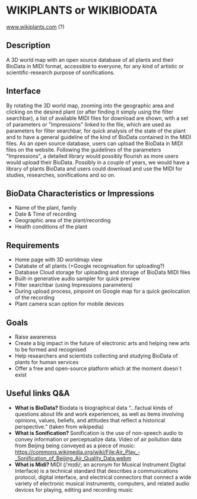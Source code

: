 # WIKIPLANTS or WIKIBIODATA
www.wikiplants.com (?)

## Description ## 
A 3D world map with an open source database of all plants and their BioData in MIDI format, accessible to everyone, for any kind of artistic or scientific-research purpose of sonifications. 

## Interface ##
By rotating the 3D world map, zooming into the geographic area and clicking on the desired plant (or after finding it simply using the filter searchbar), a list of available MIDI files for download are shown, with a set of parameters or "Impressions" linked to the file, which are used as parameters for filter searchbar, for quick analysis of the state of the plant and to have a general guideline of the kind of BioData contained in the MIDI files.
As an open source database, users can upload the BioData in MIDI files on the website. Following the guidelines of the parameters "Impressions", a detailed library would possibly flourish as more users would upload their BioData. Possibly in a couple of years, we would have a library of plants BioData and users could download and use the MIDI for studies, researches, sonifications and so on.  

## BioData Characteristics or Impressions ##
- Name of the plant, family
- Date & Time of recording
- Geographic area of the plant/recording
- Health conditions of the plant

## Requirements ##
- Home page with 3D worldmap view
- Databate of all plants (+Google recognisation for uploading?)
- Database Cloud storage for uploading and storage of BioData MIDI files
- Built-in generative audio sampler for quick preview
- Filter searchbar (using Impressions parameters)
- During upload process, pinpoint on Google map for a quick geolocation of the recording
- Plant camera scan option for mobile devices 

## Goals ##
- Raise awareness
- Create a big impact in the future of electronic arts and helping new arts to be formed and recognised
- Help researchers and scientists collecting and studying BioData of plants for human services
- Offer a free and open-source platform which at the moment doesn´t exist


## Useful links Q&A ##
- <b> What is BioData? </b> 
Biodata is biographical data “...factual kinds of questions about life and work experiences, as well as items involving opinions, values, beliefs, and attitudes that reflect a historical perspective.” (taken from wikipedia)
- <b> What is Sonification? </b> 
Sonification is the use of non-speech audio to convey information or perceptualize data.
Video of air pollution data from Beijing being conveyed as a piece of music: https://commons.wikimedia.org/wiki/File:Air_Play_-_Sonification_of_Beijing_Air_Quality_Data.webm
- <b> What is Midi? </b> 
MIDI (/ˈmɪdi/; an acronym for Musical Instrument Digital Interface) is a technical standard that describes a communications protocol, digital interface, and electrical connectors that connect a wide variety of electronic musical instruments, computers, and related audio devices for playing, editing and recording music
